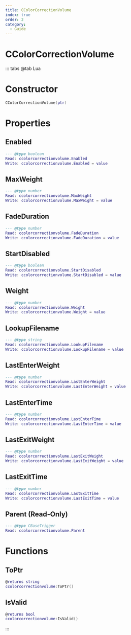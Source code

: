 ```yaml
---
title: CColorCorrectionVolume
index: true
order: 2
category:
  - Guide
---
```


# CColorCorrectionVolume

::: tabs
@tab Lua
# Constructor
```lua
CColorCorrectionVolume(ptr)
```
# Properties
## Enabled 
```lua
--- @type boolean
Read: ccolorcorrectionvolume.Enabled
Write: ccolorcorrectionvolume.Enabled = value
```
## MaxWeight 
```lua
--- @type number
Read: ccolorcorrectionvolume.MaxWeight
Write: ccolorcorrectionvolume.MaxWeight = value
```
## FadeDuration 
```lua
--- @type number
Read: ccolorcorrectionvolume.FadeDuration
Write: ccolorcorrectionvolume.FadeDuration = value
```
## StartDisabled 
```lua
--- @type boolean
Read: ccolorcorrectionvolume.StartDisabled
Write: ccolorcorrectionvolume.StartDisabled = value
```
## Weight 
```lua
--- @type number
Read: ccolorcorrectionvolume.Weight
Write: ccolorcorrectionvolume.Weight = value
```
## LookupFilename 
```lua
--- @type string
Read: ccolorcorrectionvolume.LookupFilename
Write: ccolorcorrectionvolume.LookupFilename = value
```
## LastEnterWeight 
```lua
--- @type number
Read: ccolorcorrectionvolume.LastEnterWeight
Write: ccolorcorrectionvolume.LastEnterWeight = value
```
## LastEnterTime 
```lua
--- @type number
Read: ccolorcorrectionvolume.LastEnterTime
Write: ccolorcorrectionvolume.LastEnterTime = value
```
## LastExitWeight 
```lua
--- @type number
Read: ccolorcorrectionvolume.LastExitWeight
Write: ccolorcorrectionvolume.LastExitWeight = value
```
## LastExitTime 
```lua
--- @type number
Read: ccolorcorrectionvolume.LastExitTime
Write: ccolorcorrectionvolume.LastExitTime = value
```
## Parent (Read-Only)
```lua
--- @type CBaseTrigger
Read: ccolorcorrectionvolume.Parent
```
# Functions
## ToPtr
```lua
@returns string
ccolorcorrectionvolume:ToPtr()
```
## IsValid
```lua
@returns bool
ccolorcorrectionvolume:IsValid()
```

:::